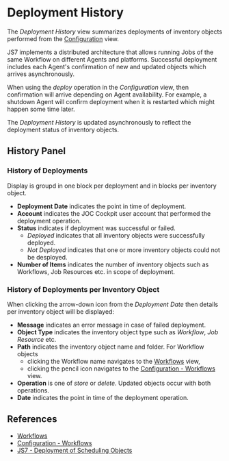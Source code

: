 # Deployment History

The *Deployment History* view summarizes deployments of inventory objects performed from the [Configuration](/configuration) view.

JS7 implements a distributed architecture that allows running Jobs of the same Workflow on different Agents and platforms. Successful deployment includes each Agent's confirmation of new and updated objects which arrives asynchronously.

When using the *deploy* operation in the *Configuration* view, then confirmation will arrive depending on Agent availability. For example, a shutdown Agent will confirm  deployment when it is restarted which might happen some time later.

The *Deployment History* is updated asynchronously to reflect the deployment status of inventory objects.

## History Panel

### History of Deployments

Display is groupd in one block per deployment and in blocks per inventory object.

- **Deployment Date** indicates the point in time of deployment.
- **Account** indicates the JOC Cockpit user account that performed the deployment operation.
- **Status** indicates if deployment was successful or failed.
  - *Deployed* indicates that all inventory objects were successfully deployed.
  - *Not Deployed* indicates that one or more inventory objects could not be desployed.
- **Number of Items** indicates the number of inventory objects such as Workflows, Job Resources etc. in scope of deployment.

### History of Deployments per Inventory Object

When clicking the arrow-down icon from the *Deployment Date* then details per inventory object will be displayed:

- **Message** indicates an error message in case of failed deployment.
- **Object Type** indicates the inventory object type such as *Workflow*, *Job Resource* etc.
- **Path** indicates the inventory object name and folder. For Workflow objects
  - clicking the Workflow name navigates to the [Workflows](/workflows) view,
  - clicking the pencil icon navigates to the [Configuration - Workflows](/configuration-workflows) view.
- **Operation** is one of *store* or *delete*. Updated objects occur with both operations.
- **Date** indicates the point in time of the deployment operation.

## References

- [Workflows](/workflows)
- [Configuration - Workflows](/configuration-workflows)
- [JS7 - Deployment of Scheduling Objects](https://kb.sos-berlin.com/display/JS7/JS7+-+Deployment+of+Scheduling+Objects)
